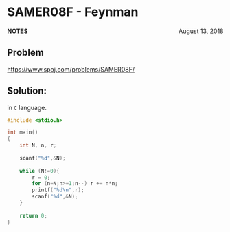# SAMER08F - Feynman

<p style="text-align:left;"><a href="../../../notes.html"><b>NOTES</b></a> <span style="float:right;">         August 13, 2018 </span></p>

## Problem

<a href="https://www.spoj.com/problems/SAMER08F/" target="_blank">https://www.spoj.com/problems/SAMER08F/</a>

## Solution:

in `C` language.

```c
#include <stdio.h>

int main()
{
    int N, n, r;
    
    scanf("%d",&N);
    
    while (N!=0){
        r = 0;
        for (n=N;n>=1;n--) r += n*n;
        printf("%d\n",r);
        scanf("%d",&N);
    }
    
    return 0;
}
```
